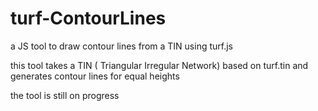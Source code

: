 # turf-ContourLines
a JS tool to draw contour lines from a TIN using turf.js

this tool takes a TIN ( Triangular Irregular Network) based on turf.tin
and generates contour lines for equal heights

the tool is still on progress
